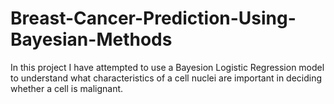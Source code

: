 # Breast-Cancer-Prediction-Using-Bayesian-Methods
In this project I have attempted to use a Bayesion Logistic Regression model to understand what characteristics of a cell nuclei are important in deciding whether a cell is malignant.

